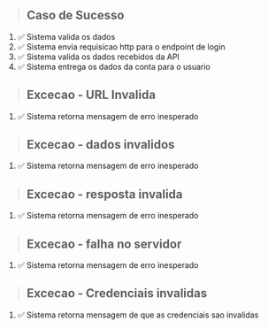 > ## Caso de Sucesso
1. ✅ Sistema valida os dados
2. ✅ Sistema envia requisicao http para o endpoint de login
3. ✅ Sistema valida os dados recebidos da API
4. ✅ Sistema entrega os dados da conta para o usuario

> ## Excecao - URL Invalida
1. ✅ Sistema retorna mensagem de erro inesperado

> ## Excecao - dados invalidos
1. ✅ Sistema retorna mensagem de erro inesperado

> ## Excecao - resposta invalida
1. ✅ Sistema retorna mensagem de erro inesperado

> ## Excecao - falha no servidor
1. ✅ Sistema retorna mensagem de erro inesperado

> ## Excecao - Credenciais invalidas
1. ✅ Sistema retorna mensagem de que as credenciais sao invalidas
